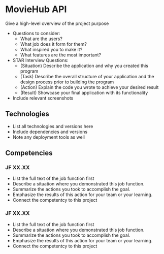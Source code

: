 <h1>MovieHub API</h1>

Give a high-level overview of the project purpose

- Questions to consider:
  - What are the users?
  - What job does it form for them?
  - What inspired you to make it?
  - What features are the most important?
- STAR Interview Questions:
  - (Situation) Describe the application and why you created this program
  - (Task) Describe the overall structure of your application and the design process prior to building the program
  - (Action) Explain the code you wrote to achieve your desired result
  - (Result) Showcase your final application with its functionality
- Include relevant screenshots

## Technologies

- List all technologies and versions here
- Include dependencies and versions
- Note any deployment tools as well

## Competencies

### JF XX.XX

- List the full text of the job function first
- Describe a situation where you demonstrated this job function.
- Summarize the actions you took to accomplish the goal.
- Emphasize the results of this action for your team or your learning.
- Connect the competentcy to this project

### JF XX.XX

- List the full text of the job function first
- Describe a situation where you demonstrated this job function.
- Summarize the actions you took to accomplish the goal.
- Emphasize the results of this action for your team or your learning.
- Connect the competentcy to this project
